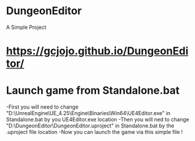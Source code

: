 # DungeonEditor
 A Simple Project
 
 # https://gcjojo.github.io/DungeonEditor/

# Launch game from Standalone.bat
   -First you will need to change "D:\UnrealEngine\UE_4.25\Engine\Binaries\Win64\UE4Editor.exe" in Standalone.bat by you UE4Editor.exe location
   -Then you will ned to change "D:\DungeonEditor\DungeonEditor.uproject" in Standalone.bat by the .uproject file location
   -Now you can launch the game via this simple file !
